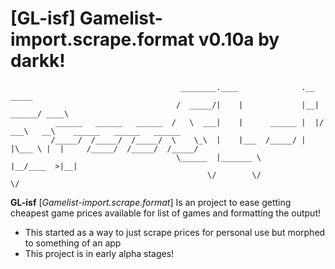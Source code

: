 # [GL-isf] Gamelist-import.scrape.format v0.10a by darkk!


                                          ________.____              .__         _____                             
                                         /  _____/|    |             |__| ______/ ____\                            
              ______   ______   ______  /   \  ___|    |      ______ |  |/  ___\   __\    ______   ______   ______ 
             /_____/  /_____/  /_____/  \    \_\  |    |___  /_____/ |  |\___ \ |  |     /_____/  /_____/  /_____/ 
                                         \______  |_______ \         |__/____  >|__|                               
                                                \/        \/                 \/                                    



**GL-isf** [*Gamelist-import.scrape.format*] Is an project to ease getting cheapest game prices available for list of games and formatting the output!

* This started as a way to just scrape prices for personal use but morphed to something of an app
* This project is in early alpha stages!